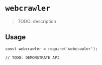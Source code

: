 # `webcrawler`

> TODO: description

## Usage

```
const webcrawler = require('webcrawler');

// TODO: DEMONSTRATE API
```
